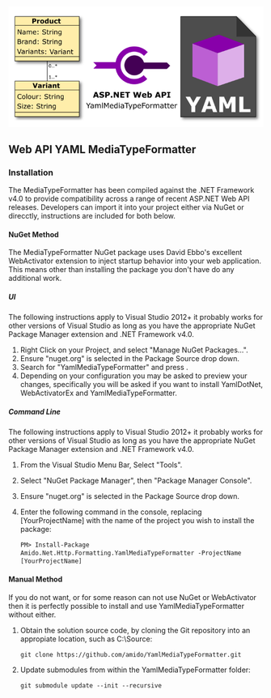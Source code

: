 ![Web API YAML MediaTypeFormatter](Artefacts/logo.png)

## Web API YAML MediaTypeFormatter

### Installation
The MediaTypeFormatter has been compiled against the .NET Framework v4.0 to provide compatibility across a range of recent ASP.NET Web API releases. Developers can import it into your project either via NuGet or direcctly, instructions are included for both below.

#### NuGet Method
The MediaTypeFormatter NuGet package uses David Ebbo's excellent WebActivator extension to inject startup behavior into your web application.  This means other than installing the package you don't have do any additional work.

##### UI
The following instructions apply to Visual Studio 2012+ it probably works for other versions of Visual Studio as long as you have the appropriate NuGet Package Manager extension and .NET Framework v4.0.

 1. Right Click on your Project, and select "Manage NuGet Packages...".
 2. Ensure "nuget.org" is selected in the Package Source drop down.
 3. Search for "YamlMediaTypeFormatter" and press <Enter>.
 4. Depending on your configuration you may be asked to preview your changes, specifically you will be asked if you want to install YamlDotNet, WebActivatorEx and YamlMediaTypeFormatter.

##### Command Line

The following instructions apply to Visual Studio 2012+ it probably works for other versions of Visual Studio as long as you have the appropriate NuGet Package Manager extension and .NET Framework v4.0.

 1. From the Visual Studio Menu Bar, Select "Tools".
 2. Select "NuGet Package Manager", then "Package Manager Console".
 3. Ensure "nuget.org" is selected in the Package Source drop down.
 4. Enter the following command in the console, replacing [YourProjectName] with the name of the project you wish to install the package:

        PM> Install-Package Amido.Net.Http.Formatting.YamlMediaTypeFormatter -ProjectName [YourProjectName]

#### Manual Method

If you do not want, or for some reason can not use NuGet or WebActivator then it is perfectly possible to install and use YamlMediaTypeFormatter without either.

 1. Obtain the solution source code, by cloning the Git repository into an appropiate location, such as C:\Source:

        git clone https://github.com/amido/YamlMediaTypeFormatter.git

 2. Update submodules from within the YamlMediaTypeFormatter folder:

        git submodule update --init --recursive

 
